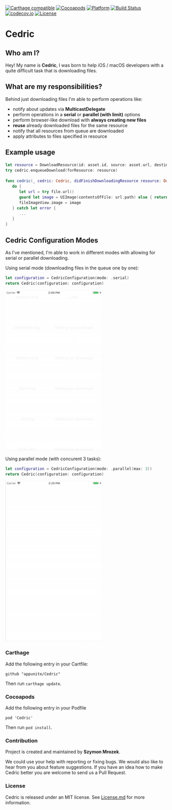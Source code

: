 [![Carthage compatible](https://img.shields.io/badge/Carthage-Compatible-brightgreen.svg?style=flat)](https://github.com/Carthage/Carthage)
[![Cocoapods](https://img.shields.io/cocoapods/v/Cedric.svg?style=flat)](https://cocoapods.org/pods/Cedric)
[![Platform](https://img.shields.io/cocoapods/p/Cedric.svg?style=flat)](https://cocoapods.org/pods/Cedric)
[![Build Status](https://travis-ci.org/appunite/Cedric.svg)](https://travis-ci.org/codecov/example-swift) 
[![codecov.io](https://codecov.io/gh/appunite/Cedric/branch/master/graphs/badge.svg)](https://codecov.io/gh/codecov/example-swift/branch/master)
[![License](https://img.shields.io/cocoapods/l/Cedric.svg?style=flat)](https://cocoapods.org/pods/Cedric)

# Cedric

## Who am I? 

Hey! My name is **Cedric**, I was born to help iOS / macOS developers with a quite difficult task that is downloading files. 

## What are my responsibilities? 

Behind just downloading files I'm able to perform operations like:
- notify about updates via **MulticastDelegate**
- perform operations in a **serial** or **parallel (with limit)** options
- perform browser-like download with **always creating new files**
- **reuse** already downloaded files for the same resource 
- notify that all resources from queue are downloaded 
- apply attributes to files specified in resource

## Example usage 

```swift
let resource = DownloadResource(id: asset.id, source: asset.url, destinationName: asset.name + ".mp3", mode: .notDownloadIfExists)
try cedric.enqueueDownload(forResource: resource) 

func cedric(_ cedric: Cedric, didFinishDownloadingResource resource: DownloadResource, toFile file: DownloadedFile) {
   do { 
      let url = try file.url()
      guard let image = UIImage(contentsOfFile: url.path) else { return }	
      fileImageView.image = image
   } catch let error {
      ...
   }
}
```

## Cedric Configuration Modes

As I've mentioned, I'm able to work in different modes with allowing for serial or parallel downloading. 

Using serial mode (downloading files in the queue one by one):

```swift
let configuration = CedricConfiguration(mode: .serial)
return Cedric(configuration: configuration)
```

<img src="Resources/cedric-serial.gif" width="300" height="500" />

Using parallel mode (with concurent 3 tasks): 

```swift
let configuration = CedricConfiguration(mode: .parallel(max: 3))
return Cedric(configuration: configuration)
```

<img src="Resources/cedric-parallel.gif" width="300" height="500" />

### Carthage

Add the following entry in your Cartfile:

```
github "appunite/Cedric"
```

Then run `carthage update`.

### Cocoapods

Add the following entry in your Podfile

```
pod 'Cedric'
```

Then run `pod install`.

### Contribution

Project is created and maintained by **Szymon Mrozek**.

We could use your help with reporting or fixing bugs. We would also like to hear from you about feature suggestions. If you have an idea how to make Cedric better you are welcome to send us a Pull Request.

### License

Cedric is released under an MIT license. See [License.md](LICENSE.md) for more information.

